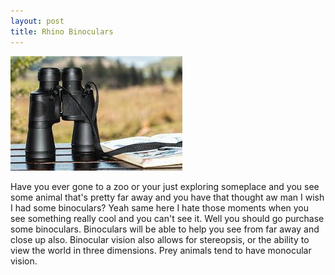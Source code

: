```yaml
---
layout: post
title: Rhino Binoculars
---
```


![rhinob](/images/1.jpg)


Have you ever gone to a zoo or your just exploring someplace and you see some animal that's pretty far away and you have that thought aw man I wish I had some binoculars? Yeah same here I hate those moments when you see something really cool and you can't see it. Well you should go purchase some binoculars. Binoculars will be able to help you see from far away and close up also. Binocular vision also allows for stereopsis, or the ability to view the world in three dimensions. Prey animals tend to have monocular vision.
